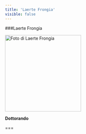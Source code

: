```yaml
---
title: 'Laerte Frongia'
visible: false
---
```

   
###Laerte Frongia 
   
<img src="/lab/user/pages/02.people/20.frongia.laerte/img/noimage.png" alt="Foto di Laerte Frongia" style="height: 250px">
   
**Dottorando**
   
===